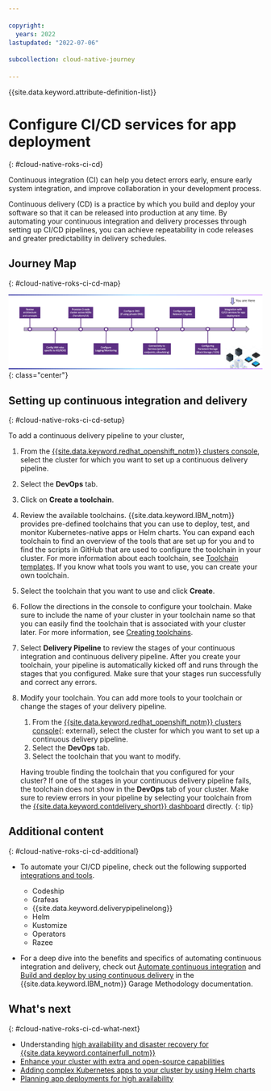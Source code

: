 ```yaml
---

copyright:
  years: 2022
lastupdated: "2022-07-06"

subcollection: cloud-native-journey

---
```


{{site.data.keyword.attribute-definition-list}}

# Configure CI/CD services for app deployment
{: #cloud-native-roks-ci-cd}

Continuous integration (CI) can help you detect errors early, ensure early system integration, and improve collaboration in your development process.

Continuous delivery (CD) is a practice by which you build and deploy your software so that it can be released into production at any time. By automating your continuous integration and delivery processes through setting up CI/CD pipelines, you can achieve repeatability in code releases and greater predictability in delivery schedules.

## Journey Map
{: #cloud-native-roks-ci-cd-map}

![Architecture](images/cicd/journey-map.png){: class="center"}

## Setting up continuous integration and delivery
{: #cloud-native-roks-ci-cd-setup}

To add a continuous delivery pipeline to your cluster,

1. From the [{{site.data.keyword.redhat_openshift_notm}} clusters console](https://{DomainName}/kubernetes/clusters?platformType=openshift), select the cluster for which you want to set up a continuous delivery pipeline.
2. Select the **DevOps** tab.
3. Click on **Create a toolchain**.
4. Review the available toolchains. {{site.data.keyword.IBM_notm}} provides pre-defined toolchains that you can use to deploy, test, and monitor Kubernetes-native apps or Helm charts. You can expand each toolchain to find an overview of the tools that are set up for you and to find the scripts in GitHub that are used to configure the toolchain in your cluster. For more information about each toolchain, see [Toolchain templates](/docs/ContinuousDelivery?topic=ContinuousDelivery-cd_about#templates). If you know what tools you want to use, you can create your own toolchain.
5. Select the toolchain that you want to use and click **Create**.
6. Follow the directions in the console to configure your toolchain. Make sure to include the name of your cluster in your toolchain name so that you can easily find the toolchain that is associated with your cluster later. For more information, see [Creating toolchains](/docs/ContinuousDelivery?topic=ContinuousDelivery-toolchains_getting_started).
7. Select **Delivery Pipeline** to review the stages of your continuous integration and continuous delivery pipeline. After you create your toolchain, your pipeline is automatically kicked off and runs through the stages that you configured. Make sure that your stages run successfully and correct any errors.
8. Modify your toolchain. You can add more tools to your toolchain or change the stages of your delivery pipeline.
    1. From the [{{site.data.keyword.redhat_openshift_notm}} clusters console](https://{DomainName}/kubernetes/clusters?platformType=openshift){: external}, select the cluster for which you want to set up a continuous delivery pipeline.
    2. Select the **DevOps** tab.
    3. Select the toolchain that you want to modify.

    Having trouble finding the toolchain that you configured for your cluster? If one of the stages in your continuous delivery pipeline fails, the toolchain does not show in the **DevOps** tab of your cluster. Make sure to review errors in your pipeline by selecting your toolchain from the [{{site.data.keyword.contdelivery_short}} dashboard](https://{DomainName}/devops/toolchains) directly.
    {: tip}


## Additional content
{: #cloud-native-roks-ci-cd-additional}

- To automate your CI/CD pipeline, check out the following supported [integrations and tools](https://{DomainName}/docs/openshift?topic=openshift-cicd#cicd_strategy).

  - Codeship
  - Grafeas
  - {{site.data.keyword.deliverypipelinelong}}
  - Helm
  - Kustomize
  - Operators
  - Razee

- For a deep dive into the benefits and specifics of automating continuous integration and delivery, check out [Automate continuous integration](https://www.ibm.com/garage/method/practices/code/practice_continuous_integration) and [Build and deploy by using continuous delivery](https://www.ibm.com/garage/method/practices/deliver/practice_continuous_delivery) in the {{site.data.keyword.IBM_notm}} Garage Methodology documentation.

## What's next
{: #cloud-native-roks-ci-cd-what-next}

- Understanding [high availability and disaster recovery for {{site.data.keyword.containerfull_notm}}](https://{DomainName}/docs/containers?topic=containers-ha)
- [Enhance your cluster with extra and open-source capabilities](https://{DomainName}/docs/containers?topic=containers-managed-addons)
- [Adding complex Kubernetes apps to your cluster by using Helm charts](https://{DomainName}/docs/containers?topic=containers-helm)
- [Planning app deployments for high availability](https://{DomainName}/docs/containers?topic=containers-plan_deploy)
